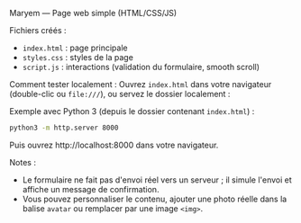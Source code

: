 Maryem — Page web simple (HTML/CSS/JS)

Fichiers créés :
- `index.html` : page principale
- `styles.css` : styles de la page
- `script.js` : interactions (validation du formulaire, smooth scroll)

Comment tester localement :
Ouvrez `index.html` dans votre navigateur (double-clic ou `file:///`), ou servez le dossier localement :

Exemple avec Python 3 (depuis le dossier contenant `index.html`) :

```bash
python3 -m http.server 8000
```

Puis ouvrez http://localhost:8000 dans votre navigateur.

Notes :
- Le formulaire ne fait pas d'envoi réel vers un serveur ; il simule l'envoi et affiche un message de confirmation.
- Vous pouvez personnaliser le contenu, ajouter une photo réelle dans la balise `avatar` ou remplacer par une image `<img>`.
